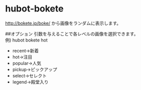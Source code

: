hubot-bokete
============

http://bokete.jp/boke/ から画像をランダムに表示します。

##オプション
引数を与えることで各レベルの画像を選択できます。  
例) hubot bokete hot

* recent→新着
* hot→注目
* popular→人気
* pickup→ピックアップ
* select→セレクト
* legend→殿堂入り
